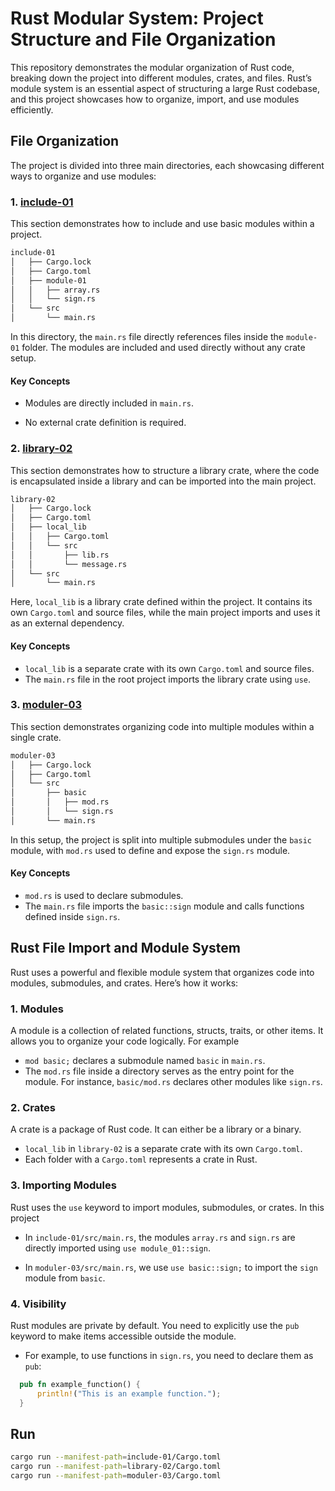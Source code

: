 # Rust Modular System: Project Structure and File Organization

This repository demonstrates the modular organization of Rust code, breaking down the project into different modules, crates, and files. Rust’s module system is an essential aspect of structuring a large Rust codebase, and this project showcases how to organize, import, and use modules efficiently.

## File Organization

The project is divided into three main directories, each showcasing different ways to organize and use modules:

### 1. [include-01](./include-01/)

This section demonstrates how to include and use basic modules within a project.

```bash
include-01
│   ├── Cargo.lock
│   ├── Cargo.toml
│   ├── module-01
│   │   ├── array.rs
│   │   └── sign.rs
│   └── src
│       └── main.rs
```

In this directory, the `main.rs` file directly references files inside the `module-01` folder. The modules are included and used directly without any crate setup.

#### Key Concepts

- Modules are directly included in `main.rs`.
  
- No external crate definition is required.

### 2. [library-02](./library-02)

This section demonstrates how to structure a library crate, where the code is encapsulated inside a library and can be imported into the main project.

```bash
library-02
│   ├── Cargo.lock
│   ├── Cargo.toml
│   ├── local_lib
│   │   ├── Cargo.toml
│   │   └── src
│   │       ├── lib.rs
│   │       └── message.rs
│   └── src
│       └── main.rs
```

Here, `local_lib` is a library crate defined within the project. It contains its own `Cargo.toml` and source files, while the main project imports and uses it as an external dependency.

#### Key Concepts

- `local_lib` is a separate crate with its own `Cargo.toml` and source files.
- The `main.rs` file in the root project imports the library crate using `use`.

### 3. [moduler-03](./moduler-03/)

This section demonstrates organizing code into multiple modules within a single crate.

```bash
moduler-03
│   ├── Cargo.lock
│   ├── Cargo.toml
│   └── src
│       ├── basic
│       │   ├── mod.rs
│       │   └── sign.rs
│       └── main.rs
```

In this setup, the project is split into multiple submodules under the `basic` module, with `mod.rs` used to define and expose the `sign.rs` module.

#### Key Concepts

- `mod.rs` is used to declare submodules.
- The `main.rs` file imports the `basic::sign` module and calls functions defined inside `sign.rs`.

## Rust File Import and Module System

Rust uses a powerful and flexible module system that organizes code into modules, submodules, and crates. Here’s how it works:

### 1. **Modules**

A module is a collection of related functions, structs, traits, or other items. It allows you to organize your code logically. For example

- `mod basic;` declares a submodule named `basic` in `main.rs`.
- The `mod.rs` file inside a directory serves as the entry point for the module. For instance, `basic/mod.rs` declares other modules like `sign.rs`.

### 2. **Crates**

A crate is a package of Rust code. It can either be a library or a binary.

- `local_lib` in `library-02` is a separate crate with its own `Cargo.toml`.
- Each folder with a `Cargo.toml` represents a crate in Rust.

### 3. **Importing Modules**

Rust uses the `use` keyword to import modules, submodules, or crates. In this project

- In `include-01/src/main.rs`, the modules `array.rs` and `sign.rs` are directly imported using `use module_01::sign`.
  
- In `moduler-03/src/main.rs`, we use `use basic::sign;` to import the `sign` module from `basic`.

### 4. **Visibility**

Rust modules are private by default. You need to explicitly use the `pub` keyword to make items accessible outside the module.

- For example, to use functions in `sign.rs`, you need to declare them as `pub`:

```rust
  pub fn example_function() {
      println!("This is an example function.");
  }
```

## Run 

```bash
cargo run --manifest-path=include-01/Cargo.toml
cargo run --manifest-path=library-02/Cargo.toml
cargo run --manifest-path=moduler-03/Cargo.toml
```